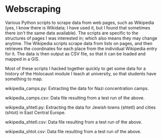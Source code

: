 # Webscraping
Various Python scripts to scrape data from web pages, such as Wikipedia (yes, I know there is Wikidata; I have used it, but I found that sometimes there isn't the same data available). The scripts are specific to the structures of pages I was interested in; which also means they may change anytime. The Wikipedia scripts scrape data from lists on pages, and then retrieves the coordinates for each place from the individual Wikipedia entry for it. The data is then output as CSV file, so that it can be loaded and mapped in a GIS.

Most of these scripts I hacked together quickly to get some data for a history of the Holocaust module I teach at university, so that students have something to map.

wikipedia_camps.py: Extracting the data for Nazi concentration camps.

wikipedia_camps.csv: Data file resulting from a test run of the above.

wikipedia_shtetl.py: Extracting the data for Jewish towns (shtetl) and cities (shtot) in East Central Europe.

wikipedia_shtetl.csv: Data file resulting from a test run of the above.

wikipedia_shtot.csv: Data file resulting from a test run of the above.
